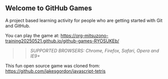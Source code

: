 ## Welcome to GitHub Games

A project based learning activity for people who are getting started with Git and GitHub.

You can play the game at: https://org-mitsuzono-training20250521.github.io/github-games-RYOSUKEb/

>> _*SUPPORTED BROWSERS*: Chrome, Firefox, Safari, Opera and IE9+_

This fun open source game was cloned from: https://github.com/jakesgordon/javascript-tetris
